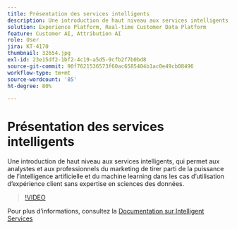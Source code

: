 ```yaml
---
title: Présentation des services intelligents
description: Une introduction de haut niveau aux services intelligents, qui permet aux analystes et aux professionnels du marketing de tirer parti de la puissance de l’intelligence artificielle et du machine learning dans les cas d’utilisation d’expérience client sans expertise en sciences des données.
solution: Experience Platform, Real-time Customer Data Platform
feature: Customer AI, Attribution AI
role: User
jira: KT-4170
thumbnail: 32654.jpg
exl-id: 23e15df2-1bf2-4c19-a5d5-9cfb2f7b0bd8
source-git-commit: 90f7621536573f60ac6585404b1ac0e49cb08496
workflow-type: tm+mt
source-wordcount: '85'
ht-degree: 80%

---
```


# Présentation des services intelligents

Une introduction de haut niveau aux services intelligents, qui permet aux analystes et aux professionnels du marketing de tirer parti de la puissance de l’intelligence artificielle et du machine learning dans les cas d’utilisation d’expérience client sans expertise en sciences des données.

>[!VIDEO](https://video.tv.adobe.com/v/32654?quality=12&learn=on)

Pour plus d’informations, consultez la [Documentation sur Intelligent Services](https://experienceleague.adobe.com/docs/experience-platform/intelligent-services/home.html?lang=fr)
